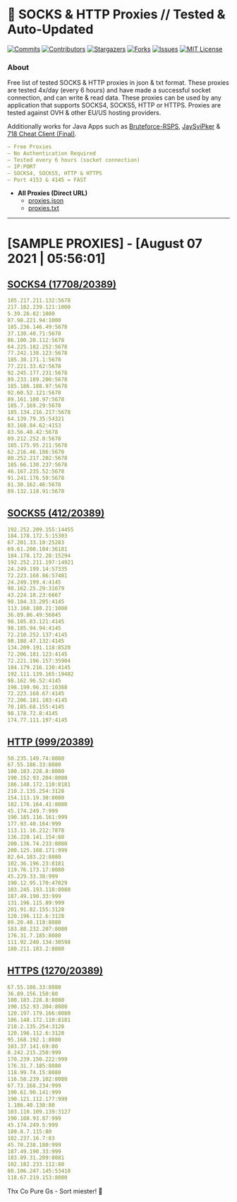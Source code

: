 <!-- MARKDOWN LINKS & IMAGES -->
<!-- https://www.markdownguide.org/basic-syntax/#reference-style-links -->
[contributors-shield]: https://img.shields.io/github/contributors/KaiBurton/free-proxies-autoupdated?style=for-the-badge
[contributors-url]: https://github.com/KaiBurton/free-proxies-autoupdated/graphs/contributors
[forks-shield]: https://img.shields.io/github/forks/KaiBurton/free-proxies-autoupdated?style=for-the-badge
[forks-url]: https://github.com/KaiBurton/free-proxies-autoupdated/network/members
[stars-shield]: https://img.shields.io/github/stars/KaiBurton/free-proxies-autoupdated?style=for-the-badge
[stars-url]: https://github.com/KaiBurton/free-proxies-autoupdated/stargazers
[issues-shield]: https://img.shields.io/github/issues/KaiBurton/free-proxies-autoupdated?style=for-the-badge
[issues-url]: https://github.com/KaiBurton/free-proxies-autoupdated/issues
[license-shield]: https://img.shields.io/github/license/KaiBurton/free-proxies-autoupdated?style=for-the-badge
[license-url]: https://github.com/KaiBurton/free-proxies-autoupdated/blob/main/LICENSE
[commit-shield]: https://img.shields.io/github/last-commit/KaiBurton/free-proxies-autoupdated?style=for-the-badge
[commit-url]: https://github.com/KaiBurton/free-proxies-autoupdated/commits/main

# 🎁 SOCKS & HTTP Proxies // Tested & Auto-Updated

[![Commits][commit-shield]][commit-url]
[![Contributors][contributors-shield]][contributors-url]
[![Stargazers][stars-shield]][stars-url]
[![Forks][forks-shield]][forks-url]
[![Issues][issues-shield]][issues-url]
[![MIT License][license-shield]][license-url]

### About
Free list of tested SOCKS & HTTP proxies in json & txt format. These proxies are tested 4x/day (every 6 hours) and have made a successful socket connection, and can write & read data. These proxies can be used by any application that supports SOCKS4, SOCKS5, HTTP or HTTPS. Proxies are tested against OVH & other EU/US hosting providers.

Additionally works for Java Apps such as [Bruteforce-RSPS](https://github.com/KaiBurton/Bruteforce-RSPS), [JaySyiPker](https://github.com/JayArrowz/JaySyiPker) & [718 Cheat Client (Final)](https://github.com/KaiBurton/718-Cheat-Client-Final). 

```yaml
— Free Proxies
— No Authentication Required
— Tested every 6 hours (socket connection)
— IP:PORT
— SOCKS4, SOCKS5, HTTP & HTTPS
— Port 4153 & 4145 = FAST
```

- **All Proxies (Direct URL)**
  - [proxies.json](https://raw.githubusercontent.com/KaiBurton/free-proxies-autoupdated/main/proxies.json)
  - [proxies.txt](https://raw.githubusercontent.com/KaiBurton/free-proxies-autoupdated/main/proxies.txt)

---

# [SAMPLE PROXIES] - [August 07 2021 | 05:56:01]

## [SOCKS4 (17708/20389)](https://raw.githubusercontent.com/KaiBurton/free-proxies-autoupdated/main/proxies-socks4.txt)
```yaml
185.217.211.132:5678
217.182.239.121:1000
5.39.26.82:1080
87.98.221.94:1000
185.236.146.49:5678
37.130.40.71:5678
86.100.20.112:5678
64.225.182.252:5678
77.242.138.123:5678
185.38.171.1:5678
77.221.33.62:5678
92.245.177.231:5678
89.233.189.200:5678
185.186.188.97:5678
92.60.52.121:5678
89.161.100.97:5678
185.7.169.29:5678
185.134.216.217:5678
64.139.79.35:54321
83.168.84.62:4153
83.56.48.42:5678
89.212.252.0:5678
185.175.95.211:5678
62.216.46.186:5678
80.252.217.202:5678
185.66.130.237:5678
46.167.235.52:5678
91.241.176.59:5678
81.30.162.46:5678
89.132.118.91:5678
```

## [SOCKS5 (412/20389)](https://raw.githubusercontent.com/KaiBurton/free-proxies-autoupdated/main/proxies-socks5.txt)
```yaml
192.252.209.155:14455
184.178.172.5:15303
67.201.33.10:25283
69.61.200.104:36181
184.178.172.28:15294
192.252.211.197:14921
24.249.199.14:57335
72.223.168.86:57481
24.249.199.4:4145
98.162.25.29:31679
43.224.10.23:6667
98.184.33.205:4145
113.160.188.21:1080
36.89.86.49:56845
98.185.83.121:4145
98.185.94.94:4145
72.210.252.137:4145
98.188.47.132:4145
134.209.191.118:8520
72.206.181.123:4145
72.221.196.157:35904
184.179.216.130:4145
192.111.139.165:19402
98.162.96.52:4145
198.199.96.31:10388
72.223.168.67:4145
72.206.181.103:4145
70.185.68.155:4145
98.178.72.8:4145
174.77.111.197:4145
```

## [HTTP (999/20389)](https://raw.githubusercontent.com/KaiBurton/free-proxies-autoupdated/main/proxies-http.txt)
```yaml
50.235.149.74:8080
67.55.186.33:8080
180.183.228.8:8080
190.152.93.204:8080
186.148.172.110:8181
210.2.135.254:3128
154.113.19.30:8080
182.176.164.41:8080
45.174.249.7:999
190.185.116.161:999
177.93.40.164:999
113.11.16.212:7878
136.228.141.154:80
200.136.74.233:8080
200.125.168.171:999
82.64.183.22:8080
102.36.196.23:8181
119.76.173.17:8080
45.229.33.38:999
190.12.95.170:47029
103.245.193.118:8080
187.49.190.33:999
131.196.115.89:999
201.91.82.155:3128
120.196.112.6:3128
89.20.48.118:8080
183.88.232.207:8080
176.31.7.185:8080
111.92.240.134:30598
180.211.183.2:8080
```

## [HTTPS (1270/20389)](https://raw.githubusercontent.com/KaiBurton/free-proxies-autoupdated/main/proxies-https.txt)
```yaml
67.55.186.33:8080
36.89.156.150:80
180.183.228.8:8080
190.152.93.204:8080
120.197.179.166:8080
186.148.172.110:8181
210.2.135.254:3128
120.196.112.6:3128
95.168.192.1:8080
103.37.141.69:80
8.242.215.250:999
170.239.150.222:999
176.31.7.185:8080
118.99.74.15:8080
116.58.239.102:8080
67.73.168.234:999
190.61.90.141:999
190.121.112.177:999
1.186.40.130:80
103.110.109.139:3127
190.108.93.87:999
45.174.249.5:999
189.8.7.115:80
182.237.16.7:83
45.70.238.180:999
187.49.190.33:999
183.89.31.209:8081
102.182.233.112:80
80.106.247.145:53410
118.67.219.153:8080
```



Thx Co Pure Gs - Sort miester! 💟